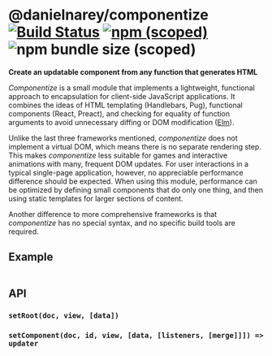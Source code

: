 # @danielnarey/componentize [![Build Status](https://travis-ci.com/danielnarey/componentize.svg?branch=master)](https://travis-ci.com/danielnarey/componentize) [![npm (scoped)](https://img.shields.io/npm/v/@danielnarey/componentize)](https://www.npmjs.com/package/@danielnarey/componentize) ![npm bundle size (scoped)](https://img.shields.io/bundlephobia/min/@danielnarey/componentize)

**Create an updatable component from any function that generates HTML**

*Componentize* is a small module that implements a lightweight, functional approach to encapsulation for client-side JavaScript applications. It combines the ideas of HTML templating (Handlebars, Pug), functional components (React, Preact), and checking for equality of function arguments to avoid unnecessary diffing or DOM modification ([Elm](https://elm-lang.org/news/blazing-fast-html)). 

Unlike the last three frameworks mentioned, *componentize* does not implement a virtual DOM, which means there is no separate rendering step. This makes *componentize* less suitable for games and interactive animations with many, frequent DOM updates. For user interactions in a typical single-page application, however, no appreciable performance difference should be expected. When using this module, performance can be optimized by defining small components that do only one thing, and then using static templates for larger sections of content.

Another difference to more comprehensive frameworks is that *componentize* has no special syntax, and no specific build tools are required.


## Example

```js

```


## API

### `setRoot(doc, view, [data])`

### `setComponent(doc, id, view, [data, [listeners, [merge]]]) => updater`
